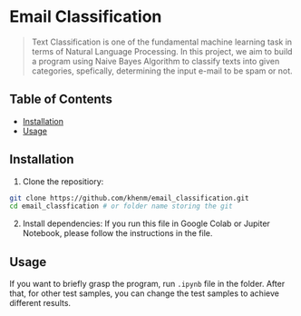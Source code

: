 # **Email Classification**
> Text Classification is one of the fundamental machine learning task in terms of Natural Language Processing. In this project, we aim to build a program using Naive Bayes Algorithm to classify texts into given categories, spefically, determining the input e-mail to be spam or not.  
## Table of Contents
- [Installation](#installation)
- [Usage](#Usage)

## Installation
1. Clone the repositiory:
```bash
git clone https://github.com/khenm/email_classification.git
cd email_classfication # or folder name storing the git
```
2. Install dependencies:
If you run this file in Google Colab or Jupiter Notebook, please follow the instructions in the file.

## Usage
If you want to briefly grasp the program, run `.ipynb` file in the folder. 
After that, for other test samples, you can change the test samples to achieve different results.


